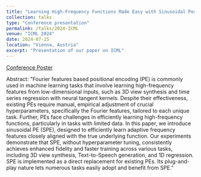 ```yaml
---
title: "Learning High-Frequency Functions Made Easy with Sinusoidal Positional Encoding"
collection: talks
type: "Conference presentation"
permalink: /talks/2024-ICML
venue: "ICML 2024"
date: 2024-07-15
location: "Vienna, Austria"
excerpt: "Presentation of our paper on ICML"
---
```


[Conference Poster](https://icml.cc/media/PosterPDFs/ICML%202024/32975.png?t=1721341998.1283886)

Abstract: "Fourier features based positional encoding (PE) is commonly used in machine learning tasks that involve learning high-frequency features from low-dimensional inputs, such as 3D view synthesis and time series regression with neural tangent kernels. Despite their effectiveness, existing PEs require manual, empirical adjustment of crucial hyperparameters, specifically the Fourier features, tailored to each unique task. Further, PEs face challenges in efficiently learning high-frequency functions, particularly in tasks with limited data. In this paper, we introduce sinusoidal PE (SPE), designed to efficiently learn adaptive frequency features closely aligned with the true underlying function. Our experiments demonstrate that SPE, without hyperparameter tuning, consistently achieves enhanced fidelity and faster training across various tasks, including 3D view synthesis, Text-to-Speech generation, and 1D regression. SPE is implemented as a direct replacement for existing PEs. Its plug-and-play nature lets numerous tasks easily adopt and benefit from SPE."
